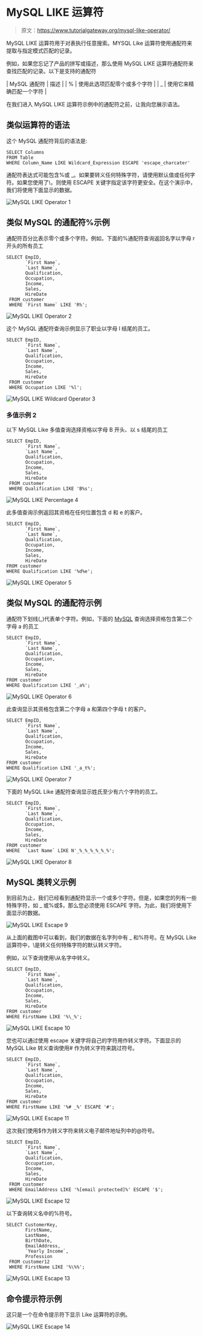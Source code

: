 # MySQL LIKE 运算符

> 原文：<https://www.tutorialgateway.org/mysql-like-operator/>

MySQL LIKE 运算符用于对表执行任意搜索。MYSQL Like 运算符使用通配符来提取与指定模式匹配的记录。

例如，如果您忘记了产品的拼写或描述，那么使用 MySQL LIKE 运算符通配符来查找匹配的记录。以下是支持的通配符

| MySQL 通配符 | 描述 |
| % | 使用此选项匹配零个或多个字符 |
| _ | 使用它来精确匹配一个字符 |

在我们进入 MySQL LIKE 运算符示例中的通配符之前，让我向您展示语法。

## 类似运算符的语法

这个 MySQL 通配符背后的语法是:

```
SELECT Columns
FROM Table
WHERE Column_Name LIKE Wildcard_Expression ESCAPE 'escape_charcater'
```

通配符表达式可能包含%或 _。如果要转义任何特殊字符，请使用默认值或任何字符。如果您使用了\，则使用 ESCAPE 关键字指定该字符更安全。在这个演示中，我们将使用下面显示的数据。

![MySQL LIKE Operator 1](img/d2ba1bdc78384342299dfbcdb57c9101.png)

## 类似 MySQL 的通配符%示例

通配符百分比表示零个或多个字符。例如，下面的%通配符查询返回名字以字母 r 开头的所有员工

```
SELECT EmpID, 
       `First Name`,
       `Last Name`,
       Qualification,
       Occupation,
       Income,
       Sales,
       HireDate
 FROM customer
 WHERE `First Name` LIKE 'R%';
```

![MySQL LIKE Operator 2](img/e095894336a933ea60c03bc258970471.png)

这个 MySQL 通配符查询示例显示了职业以字母 l 结尾的员工。

```
SELECT EmpID, 
       `First Name`,
       `Last Name`,
       Qualification,
       Occupation,
       Income,
       Sales,
       HireDate
 FROM customer
 WHERE Occupation LIKE '%l';
```

![MySQL LIKE Wildcard Operator 3](img/a63fe5239825712d4db2bfaf8a32b279.png)

### 多值示例 2

以下 MySQL Like 多值查询选择资格以字母 B 开头、以 s 结尾的员工

```
SELECT EmpID, 
       `First Name`,
       `Last Name`,
       Qualification,
       Occupation,
       Income,
       Sales,
       HireDate
 FROM customer
 WHERE Qualification LIKE 'B%s';
```

![MySQL LIKE Percentage 4](img/ad58cbff17fa416617dd19e0172aa1aa.png)

此多值查询示例返回其资格在任何位置包含 d 和 e 的客户。

```
SELECT EmpID, 
       `First Name`,
       `Last Name`,
       Qualification,
       Occupation,
       Income,
       Sales,
       HireDate
FROM customer
WHERE Qualification LIKE '%d%e';
```

![MySQL LIKE Operator 5](img/f2401cd6f95f71bc48933c296e25c653.png)

## 类似 MySQL 的通配符示例

通配符下划线(_)代表单个字符。例如，下面的 [MySQL](https://www.tutorialgateway.org/mysql-tutorial/) 查询选择资格包含第二个字母 a 的员工

```
SELECT EmpID, 
       `First Name`,
       `Last Name`,
       Qualification,
       Occupation,
       Income,
       Sales,
       HireDate
FROM customer
WHERE Qualification LIKE '_a%';
```

![MySQL LIKE Operator 6](img/86bb5d152c2baaa48e11883d845fc7b5.png)

此查询显示其资格包含第二个字母 a 和第四个字母 t 的客户。

```
SELECT EmpID, 
       `First Name`,
       `Last Name`,
       Qualification,
       Occupation,
       Income,
       Sales,
       HireDate
FROM customer
WHERE Qualification LIKE '_a_t%';
```

![MySQL LIKE Operator 7](img/a3726dbe73922def7e24867eba553b63.png)

下面的 MySQL Like 通配符查询显示姓氏至少有六个字符的员工。

```
SELECT EmpID, 
       `First Name`,
       `Last Name`,
       Qualification,
       Occupation,
       Income,
       Sales,
       HireDate
FROM customer
WHERE  `Last Name` LIKE N'_%_%_%_%_%_%';
```

![MySQL LIKE Operator 8](img/e71096cda4875373131f8efb725ccf6c.png)

## MySQL 类转义示例

到目前为止，我们已经看到通配符显示一个或多个字符。但是，如果您的列有一些特殊字符，如 _ 或%或$，那么您必须使用 ESCAPE 字符。为此，我们将使用下面显示的数据。

![MySQL LIKE Escape 9](img/ac6ee5a4f0a9d880e580135f3a00acf6.png)

从上面的截图中可以看到，我们的数据在名字列中有 _ 和%符号。在 MySQL Like 运算符中，\是转义任何特殊字符的默认转义字符。

例如，以下查询使用\从名字中转义。

```
SELECT EmpID, 
       `First Name`,
       `Last Name`,
       Qualification,
       Occupation,
       Income,
       Sales,
       HireDate
FROM customer
WHERE FirstName LIKE '%\_%';
```

![MySQL LIKE Escape 10](img/7997b80c3d55c660a9180a600ffa1837.png)

您也可以通过使用 escape 关键字将自己的字符用作转义字符。下面显示的 MySQL Like 转义查询使用# 作为转义字符来跳过符号。

```
SELECT EmpID, 
       `First Name`,
       `Last Name`,
       Qualification,
       Occupation,
       Income,
       Sales,
       HireDate
FROM customer
WHERE FirstName LIKE '%# _%' ESCAPE '#';
```

![MySQL LIKE Escape 11](img/43997459603f12b8fece199754a1e396.png)

这次我们使用$作为转义字符来转义电子邮件地址列中的@符号。

```
SELECT EmpID, 
       `First Name`,
       `Last Name`,
       Qualification,
       Occupation,
       Income,
       Sales,
       HireDate
 FROM customer
 WHERE EmailAddress LIKE '%[email protected]%' ESCAPE '$';
```

![MySQL LIKE Escape 12](img/c2ea5557a56d4416d0050125bf584af9.png)

以下查询转义名中的%符号。

```
SELECT CustomerKey,
       FirstName,
       LastName,
       BirthDate,
       EmailAddress,
       `Yearly Income`,
       Profession
 FROM customer12
 WHERE FirstName LIKE '%\%%';
```

![MySQL LIKE Escape 13](img/97db037db479baa0e0ba8178c31040f6.png)

## 命令提示符示例

这只是一个在命令提示符下显示 Like 运算符的示例。

![MySQL LIKE Escape 14](img/f265fc66d31de3ff3bcb4d3261c728d1.png)
